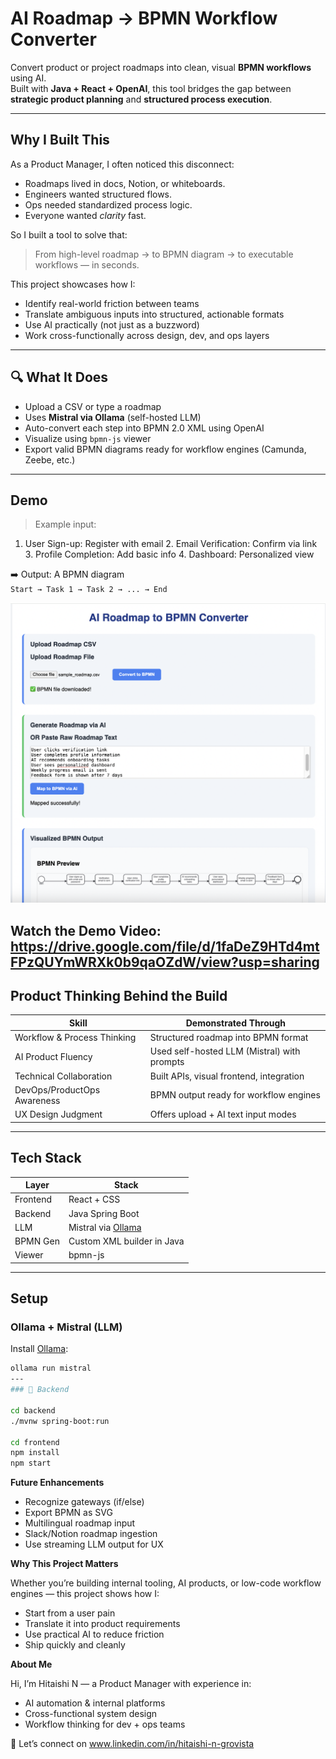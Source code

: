 #  AI Roadmap → BPMN Workflow Converter

Convert product or project roadmaps into clean, visual **BPMN workflows** using AI.  
Built with **Java + React + OpenAI**, this tool bridges the gap between **strategic product planning** and **structured process execution**.

---

## Why I Built This 

As a Product Manager, I often noticed this disconnect:

- Roadmaps lived in docs, Notion, or whiteboards.
- Engineers wanted structured flows.
- Ops needed standardized process logic.
- Everyone wanted *clarity* fast.

So I built a tool to solve that:

>  From high-level roadmap → to BPMN diagram → to executable workflows — in seconds.

This project showcases how I:
- Identify real-world friction between teams
- Translate ambiguous inputs into structured, actionable formats
- Use AI practically (not just as a buzzword)
- Work cross-functionally across design, dev, and ops layers

---

## 🔍 What It Does

- Upload a CSV or type a roadmap
- Uses **Mistral via Ollama** (self-hosted LLM) 
- Auto-convert each step into BPMN 2.0 XML using OpenAI
- Visualize using `bpmn-js` viewer
- Export valid BPMN diagrams ready for workflow engines (Camunda, Zeebe, etc.)

---

## Demo

> Example input:
  1.	User Sign-up: Register with email
	2.	Email Verification: Confirm via link
	3.	Profile Completion: Add basic info
	4.	Dashboard: Personalized view

➡️ Output: A BPMN diagram  
`Start → Task 1 → Task 2 → ... → End`

![bpmn demo](./diagrams/screenshot.png)

Watch the Demo Video: https://drive.google.com/file/d/1faDeZ9HTd4mtFPzQUYmWRXk0b9qaOZdW/view?usp=sharing
---


## Product Thinking Behind the Build

| 	 Skill                  |  Demonstrated Through                       |
|-------------------------------|---------------------------------------------|
| Workflow & Process Thinking   | Structured roadmap into BPMN format         |
| AI Product Fluency            | Used self-hosted LLM (Mistral) with prompts |
| Technical Collaboration       | Built APIs, visual frontend, integration    |
| DevOps/ProductOps Awareness   | BPMN output ready for workflow engines      |
| UX Design Judgment            | Offers upload + AI text input modes         |

---

## Tech Stack

| Layer      | Stack                            |
|------------|----------------------------------|
| Frontend   | React + CSS                      |
| Backend    | Java Spring Boot                 |
| LLM        | Mistral via [Ollama](https://ollama.com) |
| BPMN Gen   | Custom XML builder in Java       |
| Viewer     | bpmn-js                          |

---

## Setup

### Ollama + Mistral (LLM)

Install [Ollama](https://ollama.com):

```bash
ollama run mistral
---  
### 🔧 Backend

cd backend
./mvnw spring-boot:run

cd frontend
npm install
npm start
```

**Future Enhancements**
- Recognize gateways (if/else)
- Export BPMN as SVG
- Multilingual roadmap input
- Slack/Notion roadmap ingestion
- Use streaming LLM output for UX

**Why This Project Matters**

Whether you’re building internal tooling, AI products, or low-code workflow engines — this project shows how I:
- Start from a user pain
- Translate it into product requirements
- Use practical AI to reduce friction
- Ship quickly and cleanly

**About Me**

Hi, I’m Hitaishi N — a Product Manager with experience in:
- AI automation & internal platforms
- Cross-functional system design
- Workflow thinking for dev + ops teams

📩 Let’s connect on www.linkedin.com/in/hitaishi-n-grovista
